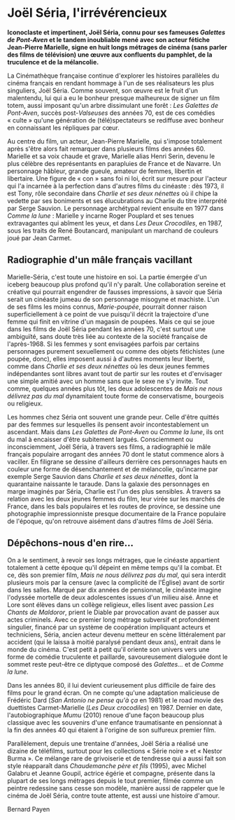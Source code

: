 # Joël Séria, l'irrévérencieux

**Iconoclaste et impertinent, Joël Séria, connu pour ses fameuses *Galettes de Pont-Aven* et le tandem inoubliable mené avec son acteur fétiche Jean-Pierre Marielle, signe en huit longs métrages de cinéma (sans parler des films de télévision) une œuvre aux confluents du pamphlet, de la truculence et de la mélancolie.**

La Cinémathèque française continue d'explorer les histoires parallèles du cinéma français en rendant hommage à l'un de ses réalisateurs les plus singuliers, Joël Séria. Comme souvent, son œuvre est le fruit d'un malentendu, lui qui a eu le bonheur presque malheureux de signer un film totem, aussi imposant qu'un arbre dissimulant une forêt&nbsp;: *Les Galettes de Pont-Aven*, succès post-*Valseuses* des années 70, est de ces comédies «&nbsp;culte&nbsp;» qu'une génération de (télé)spectateurs se rediffuse avec bonheur en connaissant les répliques par cœur.

Au centre du film, un acteur, Jean-Pierre Marielle, qui s'impose totalement après s'être alors fait remarquer dans plusieurs films des années 60. Marielle et sa voix chaude et grave, Marielle alias Henri Serin, devenu le plus célèbre des représentants en parapluies de France et de Navarre. Un personnage hâbleur, grande gueule, amateur de femmes, libertin et libertaire. Une figure de «&nbsp;con&nbsp;» sans foi ni loi, écrit sur mesure pour l'acteur qui l'a incarnée à la perfection dans d'autres films du cinéaste&nbsp;: dès 1973, il est Tony, rôle secondaire dans *Charlie et ses deux nénettes* où il chipe la vedette par ses boniments et ses élucubrations au Charlie du titre interprété par Serge Sauvion. Le personnage archétypal revient ensuite en 1977 dans *Comme la lune*&nbsp;: Marielle y incarne Roger Pouplard et ses tenues extravagantes qui abîment les yeux, et dans *Les Deux Crocodiles*, en 1987, sous les traits de René Boutancard, manipulant un marchand de couleurs joué par Jean Carmet.

## Radiographie d'un mâle français vacillant

Marielle-Séria, c'est toute une histoire en soi. La partie émergée d'un iceberg beaucoup plus profond qu'il n'y paraît. Une collaboration sereine et créative qui pourrait engendrer de fausses impressions, à savoir que Séria serait un cinéaste jumeau de son personnage misogyne et machiste. L'un de ses films les moins connus, *Marie-poupée*, pourrait donner raison superficiellement à ce point de vue puisqu'il décrit la trajectoire d'une femme qui finit en vitrine d'un magasin de poupées. Mais ce qui se joue dans les films de Joël Séria pendant les années 70, c'est surtout une ambiguïté, sans doute très liée au contexte de la société française de l'après-1968. Si les femmes y sont envisagées parfois par certains personnages purement sexuellement ou comme des objets fétichistes (une poupée, donc), elles imposent aussi à d'autres moments leur liberté, comme dans *Charlie et ses deux nénettes* où les deux jeunes femmes indépendantes sont libres avant tout de partir sur les routes et d'envisager une simple amitié avec un homme sans que le sexe ne s'y invite. Tout comme, quelques années plus tôt, les deux adolescentes de *Mais ne nous délivrez pas du mal* dynamitaient toute forme de conservatisme, bourgeois ou religieux.

Les hommes chez Séria ont souvent une grande peur. Celle d'être quittés par des femmes sur lesquelles ils pensent avoir incontestablement un ascendant. Mais dans *Les Galettes de Pont-Aven* ou *Comme la lune*, ils ont du mal à encaisser d'être subitement largués. Consciemment ou inconsciemment, Joël Séria, à travers ses films, a radiographié le mâle français populaire arrogant des années 70 dont le statut commence alors à vaciller. En filigrane se dessine d'ailleurs derrière ces personnages hauts en couleur une forme de désenchantement et de mélancolie, qu'incarne par exemple Serge Sauvion dans *Charlie et ses deux nénettes*, dont la quarantaine naissante le taraude. Dans la galaxie des personnages en marge imaginés par Séria, Charlie est l'un des plus sensibles. À travers sa relation avec les deux jeunes femmes du film, leur virée sur les marchés de France, dans les bals populaires et les routes de province, se dessine une photographie impressionniste presque documentaire de la France populaire de l'époque, qu'on retrouve aisément dans d'autres films de Joël Séria.

## Dépêchons-nous d'en rire...

On a le sentiment, à revoir ses longs métrages, que le cinéaste appartient totalement à cette époque qu'il dépeint en même temps qu'il la combat. Et ce, dès son premier film, *Mais ne nous délivrez pas du mal*, qui sera interdit plusieurs mois par la censure (avec la complicité de l'Église) avant de sortir dans les salles. Marqué par dix années de pensionnat, le cinéaste imagine l'odyssée mortelle de deux adolescentes issues d'un milieu aisé. Anne et Lore sont élèves dans un collège religieux, elles lisent avec passion *Les Chants de Maldoror*, prient le Diable par provocation avant de passer aux actes criminels. Avec ce premier long métrage subversif et profondément singulier, financé par un système de coopération impliquant acteurs et techniciens, Séria, ancien acteur devenu metteur en scène littéralement par accident (qui le laissa à moitié paralysé pendant deux ans), entrait dans le monde du cinéma. C'est petit à petit qu'il oriente son univers vers une forme de comédie truculente et paillarde, savoureusement dialoguée dont le sommet reste peut-être ce diptyque composé des *Galettes...* et de *Comme la lune*.

Dans les années 80, il lui devient curieusement plus difficile de faire des films pour le grand écran. On ne compte qu'une adaptation malicieuse de Frédéric Dard (*San Antonio ne pense qu'à ça* en 1981) et le road movie des duettistes Carmet-Marielle (*Les Deux crocodiles*) en 1987. Dernier en date, l'autobiographique *Mumu* (2010) renoue d'une façon beaucoup plus classique avec les souvenirs d'une enfance traumatisante en pensionnat à la fin des années 40 qui étaient à l'origine de son sulfureux premier film.

Parallèlement, depuis une trentaine d'années, Joël Séria a réalisé une dizaine de téléfilms, surtout pour les collections «&nbsp;Série noire&nbsp;» et «&nbsp;Nestor Burma&nbsp;». Ce mélange rare de grivoiserie et de tendresse qui a aussi fait son style réapparaît dans *Chaudemanche père et fils* (1995), avec Michel Galabru et Jeanne Goupil, actrice égérie et compagne, présente dans la plupart de ses longs métrages depuis le tout premier, filmée comme un peintre redessine sans cesse son modèle, manière aussi de rappeler que le cinéma de Joël Séria, contre toute attente, est aussi une histoire d'amour.

Bernard Payen
